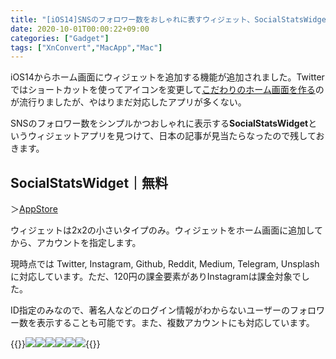 ```yaml
---
title: "[iOS14]SNSのフォロワー数をおしゃれに表すウィジェット、SocialStatsWidget"
date: 2020-10-01T00:00:22+09:00
categories: ["Gadget"]
tags: ["XnConvert","MacApp","Mac"]
---
```


iOS14からホーム画面にウィジェットを追加する機能が追加されました。Twitterではショートカットを使ってアイコンを変更して[こだわりのホーム画面を作る](https://iphone-mania.jp/news-315424/)のが流行りましたが、やはりまだ対応したアプリが多くない。

SNSのフォロワー数をシンプルかつおしゃれに表示する<b>SocialStatsWidget</b>というウィジェットアプリを見つけて、日本の記事が見当たらなったので残しておきます。

## SocialStatsWidget｜無料

＞[AppStore](https://apps.apple.com/jp/app/social-stats-widget/id1533776006) 

ウィジェットは2x2の小さいタイプのみ。ウィジェットをホーム画面に追加してから、アカウントを指定します。

現時点では Twitter, Instagram, Github, Reddit, Medium, Telegram, Unsplash に対応しています。ただ、120円の課金要素がありInstagramは課金対象でした。

ID指定のみなので、著名人などのログイン情報がわからないユーザーのフォロワー数を表示することも可能です。また、複数アカウントにも対応しています。

{{<mobile-scroll>}}![](../../../images/ios-socialstatswidget-1.jpg)![](../../../images/ios-socialstatswidget-2.jpeg)![](../../../images/ios-socialstatswidget-3.jpeg)![](../../../images/ios-socialstatswidget-4.jpeg)![](../../../images/ios-socialstatswidget-5.jpeg)![](../../../images/ios-socialstatswidget-6.jpeg){{<mobile-scroll-end>}}